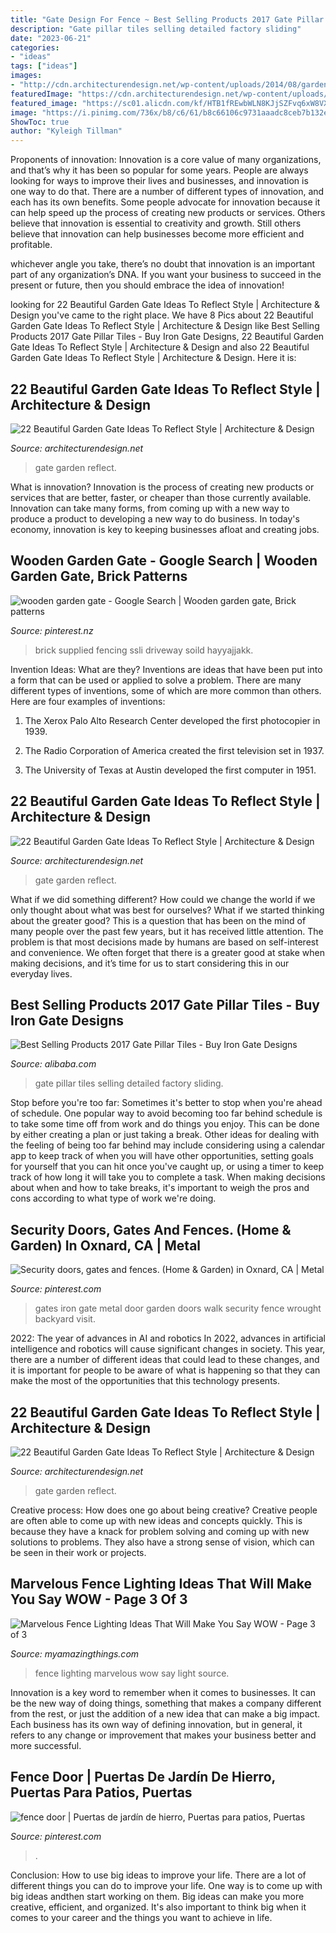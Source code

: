 ```yaml
---
title: "Gate Design For Fence ~ Best Selling Products 2017 Gate Pillar Tiles"
description: "Gate pillar tiles selling detailed factory sliding"
date: "2023-06-21"
categories:
- "ideas"
tags: ["ideas"]
images:
- "http://cdn.architecturendesign.net/wp-content/uploads/2014/08/garden-gate-18.jpg"
featuredImage: "https://cdn.architecturendesign.net/wp-content/uploads/2014/08/garden-gate-10.jpg"
featured_image: "https://sc01.alicdn.com/kf/HTB1fREwbWLN8KJjSZFvq6xW8VXaZ/230664115/HTB1fREwbWLN8KJjSZFvq6xW8VXaZ.jpg"
image: "https://i.pinimg.com/736x/b8/c6/61/b8c66106c9731aaadc8ceb7b132ed0f4.jpg"
ShowToc: true
author: "Kyleigh Tillman"
---
```



Proponents of innovation:
Innovation is a core value of many organizations, and that’s why it has been so popular for some years. People are always looking for ways to improve their lives and businesses, and innovation is one way to do that. There are a number of different types of innovation, and each has its own benefits.
Some people advocate for innovation because it can help speed up the process of creating new products or services. Others believe that innovation is essential to creativity and growth. Still others believe that innovation can help businesses become more efficient and profitable.

 whichever angle you take, there’s no doubt that innovation is an important part of any organization’s DNA. If you want your business to succeed in the present or future, then you should embrace the idea of innovation!

	

		
looking for 22 Beautiful Garden Gate Ideas To Reflect Style | Architecture &amp; Design you've came to the right place. We have 8 Pics about 22 Beautiful Garden Gate Ideas To Reflect Style | Architecture &amp; Design like Best Selling Products 2017 Gate Pillar Tiles - Buy Iron Gate Designs, 22 Beautiful Garden Gate Ideas To Reflect Style | Architecture &amp; Design and also 22 Beautiful Garden Gate Ideas To Reflect Style | Architecture &amp; Design. Here it is:
		
    
## 22 Beautiful Garden Gate Ideas To Reflect Style | Architecture &amp; Design

<img loading=lazy src="http://cdn.architecturendesign.net/wp-content/uploads/2014/08/garden-gate-7.jpg" onerror="this.onerror=null;this.src='https://tse4.mm.bing.net/th?id=OIP.XztG3x5YgqfdlLrGc7iX8wHaJR&amp;pid=15.1';" alt="22 Beautiful Garden Gate Ideas To Reflect Style | Architecture &amp; Design">

_Source: architecturendesign.net_

>gate garden reflect. 

	

What is innovation?
Innovation is the process of creating new products or services that are better, faster, or cheaper than those currently available. Innovation can take many forms, from coming up with a new way to produce a product to developing a new way to do business. In today's economy, innovation is key to keeping businesses afloat and creating jobs.

    
## Wooden Garden Gate - Google Search | Wooden Garden Gate, Brick Patterns

<img loading=lazy src="https://i.pinimg.com/736x/c5/b1/94/c5b194585bb7d1c2221702a73af170e3--wooden-garden-gate-garden-gates.jpg" onerror="this.onerror=null;this.src='https://tse2.mm.bing.net/th?id=OIP.kZVlY9FTOKIWfWQNgIUTCgHaJ4&amp;pid=15.1';" alt="wooden garden gate - Google Search | Wooden garden gate, Brick patterns">

_Source: pinterest.nz_

>brick supplied fencing ssli driveway soild hayyajjakk. 

	

Invention Ideas: What are they?
Inventions are ideas that have been put into a form that can be used or applied to solve a problem. There are many different types of inventions, some of which are more common than others. Here are four examples of inventions:
1. The Xerox Palo Alto Research Center developed the first photocopier in 1939.

2. The Radio Corporation of America created the first television set in 1937.

3. The University of Texas at Austin developed the first computer in 1951.


    
## 22 Beautiful Garden Gate Ideas To Reflect Style | Architecture &amp; Design

<img loading=lazy src="https://cdn.architecturendesign.net/wp-content/uploads/2014/08/garden-gate-10.jpg" onerror="this.onerror=null;this.src='https://tse4.mm.bing.net/th?id=OIP.qBda0-Vjd_bPaF8uKG3ExgHaLH&amp;pid=15.1';" alt="22 Beautiful Garden Gate Ideas To Reflect Style | Architecture &amp; Design">

_Source: architecturendesign.net_

>gate garden reflect. 

	

What if we did something different?
How could we change the world if we only thought about what was best for ourselves? What if we started thinking about the greater good? This is a question that has been on the mind of many people over the past few years, but it has received little attention. The problem is that most decisions made by humans are based on self-interest and convenience. We often forget that there is a greater good at stake when making decisions, and it’s time for us to start considering this in our everyday lives.

    
## Best Selling Products 2017 Gate Pillar Tiles - Buy Iron Gate Designs

<img loading=lazy src="https://sc01.alicdn.com/kf/HTB1fREwbWLN8KJjSZFvq6xW8VXaZ/230664115/HTB1fREwbWLN8KJjSZFvq6xW8VXaZ.jpg" onerror="this.onerror=null;this.src='https://tse1.mm.bing.net/th?id=OIP.poTywZRYnUxVTTHVM0i08gHaHa&amp;pid=15.1';" alt="Best Selling Products 2017 Gate Pillar Tiles - Buy Iron Gate Designs">

_Source: alibaba.com_

>gate pillar tiles selling detailed factory sliding. 

	

Stop before you're too far: Sometimes it's better to stop when you're ahead of schedule.
One popular way to avoid becoming too far behind schedule is to take some time off from work and do things you enjoy. This can be done by either creating a plan or just taking a break. Other ideas for dealing with the feeling of being too far behind may include considering using a calendar app to keep track of when you will have other opportunities, setting goals for yourself that you can hit once you've caught up, or using a timer to keep track of how long it will take you to complete a task. When making decisions about when and how to take breaks, it's important to weigh the pros and cons according to what type of work we're doing.

    
## Security Doors, Gates And Fences. (Home &amp; Garden) In Oxnard, CA | Metal

<img loading=lazy src="https://i.pinimg.com/736x/4c/bc/cb/4cbccb4ed1cdeba4f99860a34de6fb55.jpg" onerror="this.onerror=null;this.src='https://tse2.mm.bing.net/th?id=OIP.kx1WA-GG08ghGH_d_Mt4BAHaJ4&amp;pid=15.1';" alt="Security doors, gates and fences. (Home &amp; Garden) in Oxnard, CA | Metal">

_Source: pinterest.com_

>gates iron gate metal door garden doors walk security fence wrought backyard visit. 

	

2022: The year of advances in AI and robotics
In 2022, advances in artificial intelligence and robotics will cause significant changes in society. This year, there are a number of different ideas that could lead to these changes, and it is important for people to be aware of what is happening so that they can make the most of the opportunities that this technology presents.

    
## 22 Beautiful Garden Gate Ideas To Reflect Style | Architecture &amp; Design

<img loading=lazy src="http://cdn.architecturendesign.net/wp-content/uploads/2014/08/garden-gate-18.jpg" onerror="this.onerror=null;this.src='https://tse3.mm.bing.net/th?id=OIP.P_QrcuFPvMgxS2QS-0mwKAHaJ4&amp;pid=15.1';" alt="22 Beautiful Garden Gate Ideas To Reflect Style | Architecture &amp; Design">

_Source: architecturendesign.net_

>gate garden reflect. 

	

Creative process: How does one go about being creative?
Creative people are often able to come up with new ideas and concepts quickly. This is because they have a knack for problem solving and coming up with new solutions to problems. They also have a strong sense of vision, which can be seen in their work or projects.

    
## Marvelous Fence Lighting Ideas That Will Make You Say WOW - Page 3 Of 3

<img loading=lazy src="http://myamazingthings.com/wp-content/uploads/2017/03/fence-light.jpg" onerror="this.onerror=null;this.src='https://tse4.mm.bing.net/th?id=OIP.e9tRlyivnv_n67T-PgJUHAHaE8&amp;pid=15.1';" alt="Marvelous Fence Lighting Ideas That Will Make You Say WOW - Page 3 of 3">

_Source: myamazingthings.com_

>fence lighting marvelous wow say light source. 

	

Innovation is a key word to remember when it comes to businesses. It can be the new way of doing things, something that makes a company different from the rest, or just the addition of a new idea that can make a big impact. Each business has its own way of defining innovation, but in general, it refers to any change or improvement that makes your business better and more successful.

    
## Fence Door | Puertas De Jardín De Hierro, Puertas Para Patios, Puertas

<img loading=lazy src="https://i.pinimg.com/736x/b8/c6/61/b8c66106c9731aaadc8ceb7b132ed0f4.jpg" onerror="this.onerror=null;this.src='https://tse3.mm.bing.net/th?id=OIP.eI0j9Fl8n4GuEKomzQPDHwAAAA&amp;pid=15.1';" alt="fence door | Puertas de jardín de hierro, Puertas para patios, Puertas">

_Source: pinterest.com_

>. 

	

Conclusion: How to use big ideas to improve your life.
There are a lot of different things you can do to improve your life. One way is to come up with big ideas andthen start working on them. Big ideas can make you more creative, efficient, and organized. It's also important to think big when it comes to your career and the things you want to achieve in life.

